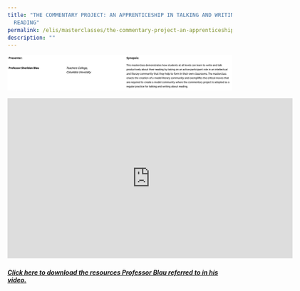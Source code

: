 ```yaml
---
title: "THE COMMENTARY PROJECT: AN APPRENTICESHIP IN TALKING AND WRITING ABOUT
  READING"
permalink: /elis/masterclasses/the-commentary-project-an-apprenticeship-in-talking-and-writing-about-reading/
description: ""
---
```

![](/images/Professor%20Sheridan.jpg)

<iframe allowfullscreen="" allow="autoplay; fullscreen; picture-in-picture" frameborder="0" height="360" width="640" src="https://player.vimeo.com/video/451964616">&amp;amp;amp;amp;amp;amp;amp;amp;amp;amp;amp;amp;amp;amp;amp;amp;amp;amp;amp;amp;amp;amp;amp;amp;amp;amp;amp;amp;amp;amp;amp;amp;amp;amp;amp;amp;amp;amp;amp;amp;amp;amp;amp;amp;amp;amp;amp;amp;amp;amp;amp;amp;amp;amp;amp;amp;amp;amp;amp;amp;nbsp;</iframe>

##### [Click here to download the resources Professor Blau referred to in his video.](https://drive.google.com/drive/folders/1RNlAE4O8dcpr6sJJRA-ta4mI9RXoI5Ya)
